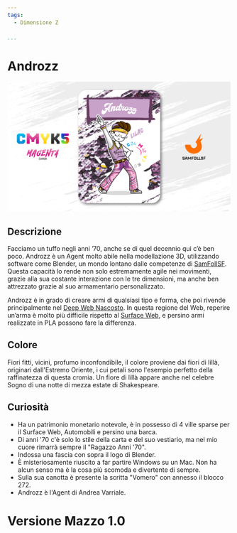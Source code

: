 ```yaml
---
tags:
  - Dimensione Z

...
```


# Androzz

![androzz](../eg/M/androzz.jpg)

## Descrizione

Facciamo un tuffo negli anni ’70, anche se di quel decennio qui c’è ben poco. Androzz è un Agent molto abile nella modellazione 3D, utilizzando software come Blender, un mondo lontano dalle competenze di [SamFollSF](../Remix/samfollsf.md). Questa capacità lo rende non solo estremamente agile nei movimenti, grazie alla sua costante interazione con le tre dimensioni, ma anche ben attrezzato grazie al suo armamentario personalizzato.

Androzz è in grado di creare armi di qualsiasi tipo e forma, che poi rivende principalmente nel [Deep Web Nascosto](../Remix/deep.md). In questa regione del Web, reperire un’arma è molto più difficile rispetto al [Surface Web](../Remix/deep.md), e persino armi realizzate in PLA possono fare la differenza.

## Colore

Fiori fitti, vicini, profumo inconfondibile, il colore proviene dai fiori di lillà, originari dall'Estremo Oriente, i cui petali sono l'esempio perfetto della raffinatezza di questa cromia. Un fiore di lillà appare anche nel celebre Sogno di una notte di mezza estate di Shakespeare.

## Curiosità

- Ha un patrimonio monetario notevole, è in possesso di 4 ville sparse per il Surface Web, Automobili e persino una barca.
- Di anni '70 c'è solo lo stile della carta e del suo vestiario, ma nel mio cuore rimarrà sempre il "Ragazzo Anni '70".
- Indossa una fascia con sopra il logo di Blender.
- È misteriosamente riuscito a far partire Windows su un Mac. Non ha alcun senso ma è la cosa più scomoda e divertente di sempre.
- Sulla sua canotta è presente la scritta "Vomero" con annesso il blocco 272.
- Androzz è l'Agent di Andrea Varriale.

# Versione Mazzo 1.0
